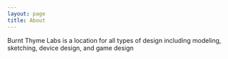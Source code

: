 ```yaml
---
layout: page
title: About
---
```


<p class="message">
  Burnt Thyme Labs is a location for all types of design including modeling, sketching, device design, and game design
</p>

